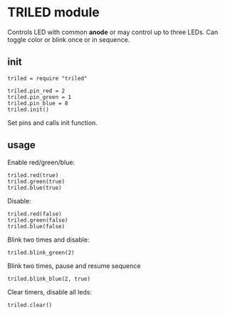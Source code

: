 # TRILED module

Controls LED with common **anode** or may control up to three LEDs. Can toggle color or blink once or in sequence.  



## init
    triled = require "triled"
    
    triled.pin_red = 2
    triled.pin_green = 1
    triled.pin_blue = 8
    triled.init()
    
Set pins and calls init function.
    
## usage

Enable red/green/blue:
    
    triled.red(true)   
    triled.green(true)
    triled.blue(true)

Disable:

    triled.red(false)   
    triled.green(false)
    triled.blue(false)


Blink two times and disable:

    triled.blink_green(2)
    
Blink two times, pause and resume sequence    

    triled.blink_blue(2, true)
    
Clear timers, disable all leds:
    
    triled.clear()    

